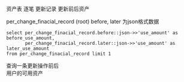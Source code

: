 



资产表 逐笔 更新记录 
更新前后资产

per_change_finacial_record   (root)
before, later 为json格式数据








```
select per_change_finacial_record.before::json->>'use_amount' as before_use_amount,
       per_change_finacial_record.later::json->>'use_amount' as later_use_amount 
from per_change_finacial_record limit 1
```    


查询一条更新操作前后  
用户的可用资产

